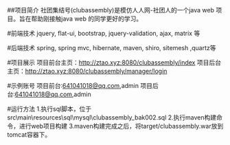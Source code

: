 ##项目简介
社团集结号(clubassembly)是模仿人人网-社团人的一个java web 项目。旨在帮助刚接触java web 的同学更好的学习。

#前端技术
jquery, flat-ui, bootstrap, jquery-validation, ajax, matrix 等

#后端技术
spring, spring mvc, hibernate, maven, shiro, sitemesh ,quartz等

#项目展示
项目前台主页：http://ztao.xyz:8080/clubassembly/index
项目后台主页：http://ztao.xyz:8080/clubassembly/manager/login

#示例账号
项目前台:641041018@qq.com,admin
项目后台:641041018@qq.com,admin

#运行方法
1.执行sql脚本，位于src\main\resources\sql\mysql\clubassembly_bak002.sql
2.执行maven构建命令，进行web项目构建
3.maven构建完成之后，将target/clubassembly.war放到tomcat容器下。












